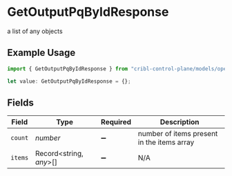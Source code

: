 # GetOutputPqByIdResponse

a list of any objects

## Example Usage

```typescript
import { GetOutputPqByIdResponse } from "cribl-control-plane/models/operations";

let value: GetOutputPqByIdResponse = {};
```

## Fields

| Field                                      | Type                                       | Required                                   | Description                                |
| ------------------------------------------ | ------------------------------------------ | ------------------------------------------ | ------------------------------------------ |
| `count`                                    | *number*                                   | :heavy_minus_sign:                         | number of items present in the items array |
| `items`                                    | Record<string, *any*>[]                    | :heavy_minus_sign:                         | N/A                                        |